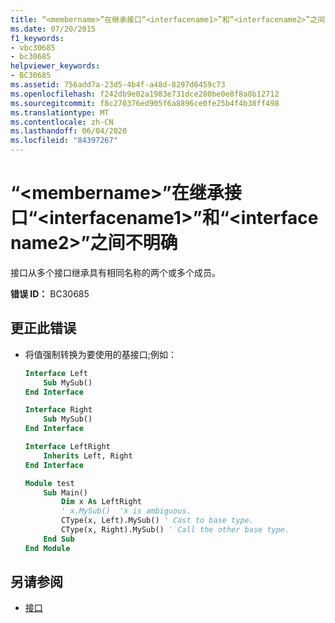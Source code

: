```yaml
---
title: “<membername>”在继承接口“<interfacename1>”和“<interfacename2>”之间不明确
ms.date: 07/20/2015
f1_keywords:
- vbc30685
- bc30685
helpviewer_keywords:
- BC30685
ms.assetid: 756add7a-23d5-4b4f-a48d-8297d6459c73
ms.openlocfilehash: f242db9e02a1983e731dce280be0e8f8a8b12712
ms.sourcegitcommit: f8c270376ed905f6a8896ce0fe25b4f4b38ff498
ms.translationtype: MT
ms.contentlocale: zh-CN
ms.lasthandoff: 06/04/2020
ms.locfileid: "84397267"
---
```

# <a name="membername-is-ambiguous-across-the-inherited-interfaces-interfacename1-and-interfacename2"></a>“\<membername>”在继承接口“\<interfacename1>”和“\<interfacename2>”之间不明确
接口从多个接口继承具有相同名称的两个或多个成员。  
  
 **错误 ID：** BC30685  
  
## <a name="to-correct-this-error"></a>更正此错误  
  
- 将值强制转换为要使用的基接口;例如：  
  
    ```vb  
    Interface Left  
        Sub MySub()  
    End Interface  
  
    Interface Right  
        Sub MySub()  
    End Interface  
  
    Interface LeftRight  
        Inherits Left, Right  
    End Interface  
  
    Module test  
        Sub Main()  
            Dim x As LeftRight  
            ' x.MySub()  'x is ambiguous.  
            CType(x, Left).MySub() ' Cast to base type.  
            CType(x, Right).MySub() ' Call the other base type.  
        End Sub  
    End Module  
    ```  
  
## <a name="see-also"></a>另请参阅

- [接口](../../programming-guide/language-features/interfaces/index.md)

